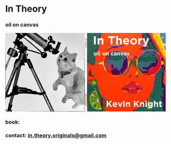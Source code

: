 # In Theory

### oil on canvas

<IMG ALIGN=CENTER SRC="in-theory-cover.jpg"> 

### book: 
### contact:  in.theory.originals@gmail.com
